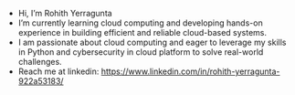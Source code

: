 - Hi, I’m Rohith Yerragunta
- I’m currently learning cloud computing and developing hands-on experience in building efficient and reliable cloud-based systems.
- I am passionate about cloud computing and eager to leverage my skills in Python and cybersecurity in cloud platform to solve real-world challenges.
- Reach me at linkedin: https://www.linkedin.com/in/rohith-yerragunta-922a53183/

